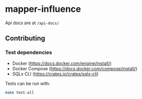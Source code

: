 # mapper-influence

Api docs are at `/api-docs/`

## Contributing

### Test dependencies

- Docker (<https://docs.docker.com/engine/install/>)
- Docker Compose (<https://docs.docker.com/compose/install/>)
- SQLx CLI (<https://crates.io/crates/sqlx-cli>)

Tests can be run with:

```bash
make test-all
```
